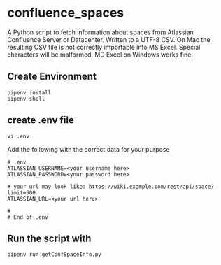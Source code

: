 # confluence_spaces

A Python script to fetch information about spaces from Atlassian Confluence Server or Datacenter.
Written to a UTF-8 CSV. On Mac the resulting CSV file is not correctly importable into MS Excel.
Special characters will be malformed. MD Excel on Windows works fine.


## Create Environment

    pipenv install
    pipenv shell

## create .env file

    vi .env

Add the following with the correct data for your purpose

    # .env 
    ATLASSIAN_USERNAME=<your username here>
    ATLASSIAN_PASSWORD=<your password here>

    # your url may look like: https://wiki.example.com/rest/api/space?limit=500
    ATLASSIAN_URL=<your url here>

    #
    # End of .env

## Run the script with

    pipenv run getConfSpaceInfo.py
